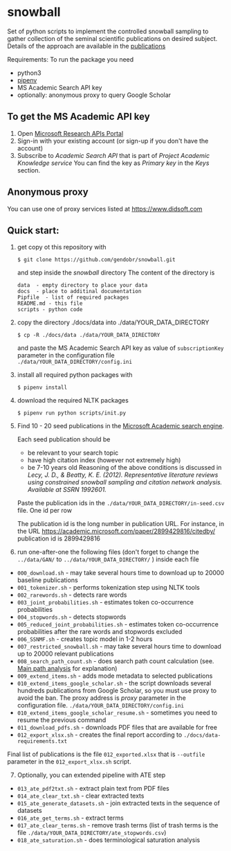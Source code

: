 # snowball
Set of python scripts to implement the controlled snowball sampling to gather collection of the seminal scientific publications on desired subject. Details of the approach are available in the
[publications](https://academic.microsoft.com/author/2765430366/publication/search?q=Hennadii%20Dobrovolskyi&qe=Composite(AA.AuId%253D2765430366)&f=&orderBy=0&paperId=2899429816)

Requirements:
To run the package you need 
* python3 
* [pipenv](https://docs.pipenv.org/)
* MS Academic Search API key
* optionally: anonymous proxy to query Google Scholar

## To get the MS Academic API key
1) Open [Microsoft Research APIs Portal](https://msr-apis.portal.azure-api.net)
2) Sign-in with your existing account (or sign-up if you don't have the account)
3) Subscribe to *Academic Search API* that is part of *Project Academic Knowledge service*
You can find the key as *Primary key* in the *Keys* section.

## Anonymous proxy
You can use one of proxy services listed at 
[https://www.didsoft.com ](https://www.didsoft.com)

## Quick start:
1) get copy ot this repository with

   ```
   $ git clone https://github.com/gendobr/snowball.git
   ```
   and step inside the *snowball* directory
   The content of the directory is 
   ```
   data  - empty directory to place your data  
   docs  - place to additinal documentation
   Pipfile  - list of required packages
   README.md - this file
   scripts - python code
   ```

2) copy the directory ./docs/data into  ./data/YOUR_DATA_DIRECTORY
   ```
   $ cp -R ./docs/data ./data/YOUR_DATA_DIRECTORY
   ```
   and paste the MS Academic Search API key as value of 
   `subscriptionKey` parameter in the configuration file
   `./data/YOUR_DATA_DIRECTORY/config.ini`

3) install all required python packages with 
   ```
   $ pipenv install
   ```
   
4) download the required NLTK packages
   ```
   $ pipenv run python scripts/init.py
   ```

5) Find 10 - 20 seed publications in the
   [Microsoft Academic search engine](https://academic.microsoft.com/).

   Each seed publication should be
   * be relevant to your search topic
   * have high citation index (however not extremely high)
   * be 7-10 years old
   Reasoning of the above conditions is discussed in *Lecy, J. D., & Beatty, K. E. (2012). Representative literature reviews using constrained snowball sampling and citation network analysis. Available at SSRN 1992601.*

   Paste the publication ids in the `./data/YOUR_DATA_DIRECTORY/in-seed.csv` file.
   One id per row

   The publication id is the long number in publication URL.
   For instance, in the URL https://academic.microsoft.com/paper/2899429816/citedby/ 
   publication id is 2899429816

6) run one-after-one the following files (don't forget to change the `../data/GAN/` to `../data/YOUR_DATA_DIRECTORY/` )
inside each file

- `000_download.sh`  - may take several hours time to download up to 20000 baseline publications
- `001_tokenizer.sh` - performs tokenization step using NLTK tools
- `002_rarewords.sh` - detects rare words
- `003_joint_probabilities.sh` - estimates token co-occurrence probabilities
- `004_stopwords.sh` - detects stopwords
- `005_reduced_joint_probabilities.sh` - estimates token co-occurrence probabilities after the rare words and stopwords excluded
- `006_SSNMF.sh`  - creates topic model in 1-2 hours
- `007_restricted_snowball.sh`   - may take several hours time to download up to 20000 relevant publications
- `008_search_path_count.sh` - does search path count calculation (see. [Main path analysis](https://en.wikipedia.org/wiki/Main_path_analysis) for explanation)
- `009_extend_items.sh` - adds mode metadata to selected publications
- `010_extend_items_google_scholar.sh` - the script downloads several hundreds publications from Google Scholar, so you must use proxy to avoid the ban. The proxy address is *proxy* parameter in the configuration file.
   `./data/YOUR_DATA_DIRECTORY/config.ini`
- `010_extend_items_google_scholar_resume.sh` - sometimes you need to resume the previous command
- `011_download_pdfs.sh` - downloads PDF files that are available for free
- `012_export_xlsx.sh` - creates the final report according to `./docs/data-requirements.txt`

Final list of publications is the file `012_exported.xlsx` that is `--outfile` parameter
in the `012_export_xlsx.sh` script.


7) Optionally, you can extended pipeline with ATE step
- `013_ate_pdf2txt.sh` - extract plain text from PDF files
- `014_ate_clear_txt.sh` - clear extracted texts
- `015_ate_generate_datasets.sh` - join extracted texts in the sequence of datasets
- `016_ate_get_terms.sh` - extract terms
- `017_ate_clear_terms.sh` - remove trash terms (list of trash terms is the file `./data/YOUR_DATA_DIRECTORY/ate_stopwords.csv`)
- `018_ate_saturation.sh` - does terminological saturation analysis
